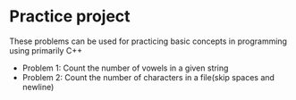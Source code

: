 # Practice project
<p> These problems can be used for practicing basic concepts in programming using primarily C++ </p>
<ul>
	<li> Problem 1: Count the number of vowels in a given string</li>
	<li> Problem 2: Count the number of characters in a file(skip spaces and newline)</li>
</ul>
